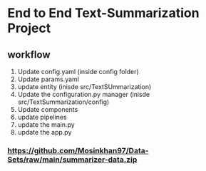 # End to End Text-Summarization Project

## workflow
1. Update config.yaml (inside config folder)
2. Update params.yaml
3. update entity (inisde src/TextSUmmarization)
4. Update the configuration.py manager (inisde src/TextSummarization/config) 
5. Update components
6. update pipelines
7. update the main.py
8. update the app.py


### https://github.com/Mosinkhan97/Data-Sets/raw/main/summarizer-data.zip